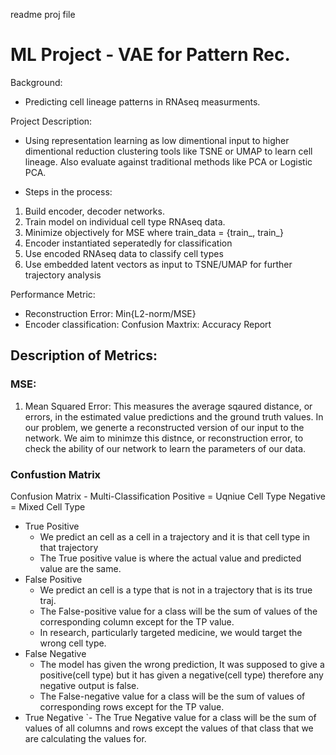 readme proj file

# ML Project - VAE for Pattern Rec.

Background:
- Predicting cell lineage patterns in RNAseq measurments.

Project Description: 
- Using representation learning as low dimentional input to higher dimentional reduction clustering tools like TSNE or UMAP to learn cell lineage. Also evaluate against traditional methods like PCA or Logistic PCA.

- Steps in the process:
1. Build encoder, decoder networks.
2. Train model on individual cell type RNAseq data.
3. Minimize objectively for MSE where train_data = {train_, train_}
4. Encoder instantiated seperatedly for classification
5. Use encoded RNAseq data to classify cell types
6. Use embedded latent vectors as input to TSNE/UMAP for further trajectory analysis

Performance Metric:
- Reconstruction Error: Min{L2-norm/MSE}
- Encoder classification: Confusion Maxtrix: Accuracy Report

## Description of Metrics:

### MSE:
1. Mean Squared Error: This measures the average sqaured distance, or errors, in the estimated value predictions and the ground truth values. In our problem, we generte a reconstructed version of our input to the network.  We aim to minimze this distnce, or reconstruction error, to check the ability of our network to learn the parameters of our data. 


### Confustion Matrix
Confusion Matrix - Multi-Classification
Positive = Uqniue Cell Type
Negative = Mixed Cell Type

- True Positive
  - We predict an cell as a cell in a trajectory and it is that cell type in that trajectory 
  - The True positive value is where the actual value and predicted value are the same.
- False Positive
  - We predict an cell is a type that is not in a trajectory that is its true traj. 
  - The False-positive value for a class will be the sum of values of the corresponding column except for the TP value.
  - In research, particularly targeted medicine, we would target the wrong cell type.
- False Negative
  - The model has given the wrong prediction, It was supposed to give a positive(cell type) but it has given a negative(cell type) therefore any negative output is false.
  - The False-negative value for a class will be the sum of values of corresponding rows except for the TP value.
- True Negative
  `- The True Negative value for a class will be the sum of values of all columns and rows except the values of that class that we are calculating the values for.
 
